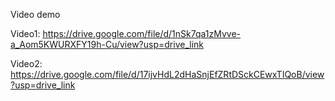 Video demo

Video1: https://drive.google.com/file/d/1nSk7qa1zMvve-a_Aom5KWURXFY19h-Cu/view?usp=drive_link

Video2: https://drive.google.com/file/d/17ijvHdL2dHaSnjEfZRtDSckCEwxTIQoB/view?usp=drive_link
